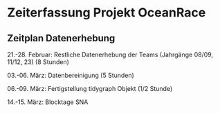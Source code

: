 # Zeiterfassung Projekt OceanRace #

## Zeitplan Datenerhebung

21.-28. Februar: Restliche Datenerhebung der Teams (Jahrgänge 08/09, 11/12, 23) (8 Stunden)

03.-06. März: Datenbereinigung (5 Stunden)

06.-09. März: Fertigstellung tidygraph Objekt (1/2 Stunde)

14.-15. März: Blocktage SNA

##
